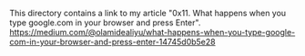This directory contains a link to my article "0x11. What happens when you type google.com in your browser and press Enter". https://medium.com/@olamidealiyu/what-happens-when-you-type-google-com-in-your-browser-and-press-enter-14745d0b5e28
